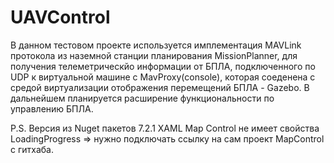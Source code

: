 # UAVControl
В данном тестовом проекте используется имплементация MAVLink протокола из наземной станции планирования MissionPlanner, для получения телеметрическйо информации от БПЛА, подключенного по UDP к виртуальной машине с MavProxy(console), которая соеденена с средой виртуализации отображения перемещений БПЛА - Gazebo. 
В дальнейшем планируется расширение функциональности по управлению БПЛА.

P.S. Версия из Nuget пакетов 7.2.1 XAML Map Control не имеет свойства LoadingProgress => нужно подключать ссылку на сам проект MapControl с гитхаба.
